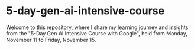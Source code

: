 # 5-day-gen-ai-intensive-course
Welcome to this repository, where I share my learning journey and insights from the "5-Day Gen AI Intensive Course with Google", held from Monday, November 11 to Friday, November 15.
